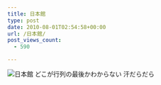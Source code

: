 ```yaml
---
title: 日本館
type: post
date: 2010-08-01T02:54:58+00:00
url: /日本館/
post_views_count:
  - 590

---
```

<img src="https://i1.wp.com/jqinglong.html.xdomain.jp/bimg/2010/08/01/100801_002.jpg" alt="日本館" border="0" data-recalc-dims="1" />  
どこが行列の最後かわからない  
汗だらだら